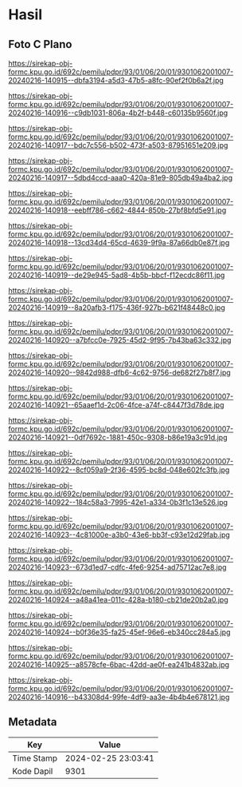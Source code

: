 # Hasil

## Foto C Plano

https://sirekap-obj-formc.kpu.go.id/692c/pemilu/pdpr/93/01/06/20/01/9301062001007-20240216-140915--dbfa3194-a5d3-47b5-a8fc-90ef2f0b6a2f.jpg

https://sirekap-obj-formc.kpu.go.id/692c/pemilu/pdpr/93/01/06/20/01/9301062001007-20240216-140916--c9db1031-806a-4b2f-b448-c60135b9560f.jpg

https://sirekap-obj-formc.kpu.go.id/692c/pemilu/pdpr/93/01/06/20/01/9301062001007-20240216-140917--bdc7c556-b502-473f-a503-87951651e209.jpg

https://sirekap-obj-formc.kpu.go.id/692c/pemilu/pdpr/93/01/06/20/01/9301062001007-20240216-140917--5dbd4ccd-aaa0-420a-81e9-805db49a4ba2.jpg

https://sirekap-obj-formc.kpu.go.id/692c/pemilu/pdpr/93/01/06/20/01/9301062001007-20240216-140918--eebff786-c662-4844-850b-27bf8bfd5e91.jpg

https://sirekap-obj-formc.kpu.go.id/692c/pemilu/pdpr/93/01/06/20/01/9301062001007-20240216-140918--13cd34d4-65cd-4639-9f9a-87a66db0e87f.jpg

https://sirekap-obj-formc.kpu.go.id/692c/pemilu/pdpr/93/01/06/20/01/9301062001007-20240216-140919--de29e945-5ad8-4b5b-bbcf-f12ecdc86f11.jpg

https://sirekap-obj-formc.kpu.go.id/692c/pemilu/pdpr/93/01/06/20/01/9301062001007-20240216-140919--8a20afb3-f175-436f-927b-b621f48448c0.jpg

https://sirekap-obj-formc.kpu.go.id/692c/pemilu/pdpr/93/01/06/20/01/9301062001007-20240216-140920--a7bfcc0e-7925-45d2-9f95-7b43ba63c332.jpg

https://sirekap-obj-formc.kpu.go.id/692c/pemilu/pdpr/93/01/06/20/01/9301062001007-20240216-140920--9842d988-dfb6-4c62-9756-de682f27b8f7.jpg

https://sirekap-obj-formc.kpu.go.id/692c/pemilu/pdpr/93/01/06/20/01/9301062001007-20240216-140921--65aaef1d-2c06-4fce-a74f-c8447f3d78de.jpg

https://sirekap-obj-formc.kpu.go.id/692c/pemilu/pdpr/93/01/06/20/01/9301062001007-20240216-140921--0df7692c-1881-450c-9308-b86e19a3c91d.jpg

https://sirekap-obj-formc.kpu.go.id/692c/pemilu/pdpr/93/01/06/20/01/9301062001007-20240216-140922--8cf059a9-2f36-4595-bc8d-048e602fc3fb.jpg

https://sirekap-obj-formc.kpu.go.id/692c/pemilu/pdpr/93/01/06/20/01/9301062001007-20240216-140922--184c58a3-7995-42e1-a334-0b3f1c13e526.jpg

https://sirekap-obj-formc.kpu.go.id/692c/pemilu/pdpr/93/01/06/20/01/9301062001007-20240216-140923--4c81000e-a3b0-43e6-bb3f-c93e12d29fab.jpg

https://sirekap-obj-formc.kpu.go.id/692c/pemilu/pdpr/93/01/06/20/01/9301062001007-20240216-140923--673d1ed7-cdfc-4fe6-9254-ad75712ac7e8.jpg

https://sirekap-obj-formc.kpu.go.id/692c/pemilu/pdpr/93/01/06/20/01/9301062001007-20240216-140924--a48a41ea-011c-428a-b180-cb21de20b2a0.jpg

https://sirekap-obj-formc.kpu.go.id/692c/pemilu/pdpr/93/01/06/20/01/9301062001007-20240216-140924--b0f36e35-fa25-45ef-96e6-eb340cc284a5.jpg

https://sirekap-obj-formc.kpu.go.id/692c/pemilu/pdpr/93/01/06/20/01/9301062001007-20240216-140925--a8578cfe-6bac-42dd-ae0f-ea241b4832ab.jpg

https://sirekap-obj-formc.kpu.go.id/692c/pemilu/pdpr/93/01/06/20/01/9301062001007-20240216-140916--b43308d4-99fe-4df9-aa3e-4b4b4e678121.jpg


## Metadata

| Key        | Value               |
| ---------- | ------------------- |
| Time Stamp | 2024-02-25 23:03:41 |
| Kode Dapil | 9301                |



